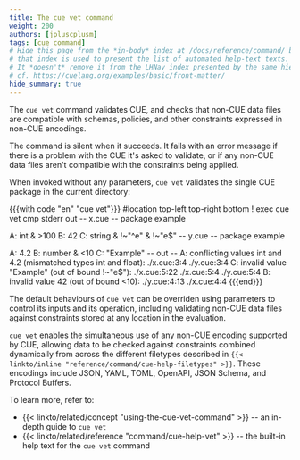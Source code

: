 ```yaml
---
title: The cue vet command
weight: 200
authors: [jpluscplusm]
tags: [cue command]
# Hide this page from the *in-body* index at /docs/reference/command/ because
# that index is used to present the list of automated help-text texts.
# It *doesn't* remove it from the LHNav index presented by the same hierarchy.
# cf. https://cuelang.org/examples/basic/front-matter/
hide_summary: true
---
```


The `cue vet` command validates CUE, and
checks that non-CUE data files are compatible with
schemas,
policies, and
other constraints expressed in non-CUE encodings.

The command is silent when it succeeds.
It fails with an error message if there is a problem with the CUE it's asked to
validate, or if any non-CUE data files aren't compatible with the constraints
being applied.

When invoked without any parameters,
`cue vet` validates the single CUE package in the current directory:

{{{with code "en" "cue vet"}}}
#location top-left top-right bottom
! exec cue vet 
cmp stderr out
-- x.cue --
package example

A: int & >100
B: 42
C: string & !~"^e" & !~"e$"
-- y.cue --
package example

A: 4.2
B: number & <10
C: "Example"
-- out --
A: conflicting values int and 4.2 (mismatched types int and float):
    ./x.cue:3:4
    ./y.cue:3:4
C: invalid value "Example" (out of bound !~"e$"):
    ./x.cue:5:22
    ./x.cue:5:4
    ./y.cue:5:4
B: invalid value 42 (out of bound <10):
    ./y.cue:4:13
    ./x.cue:4:4
{{{end}}}

The default behaviours of `cue vet` can be overriden using parameters to
control its inputs and its operation, including validating non-CUE data files
against constraints stored at any location in the evaluation.

`cue vet` enables the simultaneous use of any non-CUE encoding supported by
CUE, allowing data to be checked against constraints combined dynamically from
across the different filetypes described in
`{{< linkto/inline "reference/command/cue-help-filetypes" >}}`.
These encodings include JSON, YAML, TOML, OpenAPI, JSON Schema, and Protocol Buffers.

To learn more, refer to:

- {{< linkto/related/concept "using-the-cue-vet-command" >}} --
  an in-depth guide to `cue vet`
- {{< linkto/related/reference "command/cue-help-vet" >}} --
  the built-in help text for the `cue vet` command
